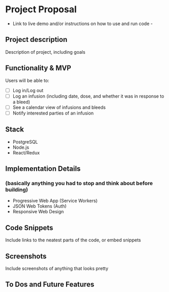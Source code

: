 # Project Proposal

- Link to live demo and/or instructions on how to use and run code -

## Project description
Description of project, including goals

## Functionality & MVP
Users will be able to:
- [ ] Log in/Log out
- [ ] Log an infusion (including date, dose, and whether it was in response to a bleed)
- [ ] See a calendar view of infusions and bleeds
- [ ] Notify interested parties of an infusion

## Stack
- PostgreSQL
- Node.js
- React/Redux

## Implementation Details
### (basically anything you had to stop and think about before building)
- Progressive Web App (Service Workers)
- JSON Web Tokens (Auth)
- Responsive Web Design

## Code Snippets
Include links to the neatest parts of the code, or embed snippets

## Screenshots
Include screenshots of anything that looks pretty

## To Dos and Future Features
